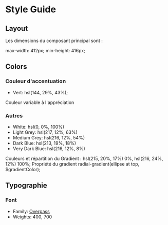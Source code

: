 # Style Guide

## Layout

Les dimensions du composant principal sont :

  max-width: 412px;
  min-height: 416px;

## Colors

### Couleur d'accentuation

- Vert: hsl(144, 29%, 43%);

Couleur variable à l'appréciation

### Autres

- White: hsl(0, 0%, 100%)
- Light Grey: hsl(217, 12%, 63%)
- Medium Grey: hsl(216, 12%, 54%)
- Dark Blue: hsl(213, 19%, 18%)
- Very Dark Blue: hsl(216, 12%, 8%)

Couleurs et répartition du Gradient : hsl(215, 20%, 17%) 0%, hsl(216, 24%, 12%) 100%;
Propriété du gradient radial-gradient(ellipse at top, $gradientColor);

## Typographie

### Font

- Family: [Overpass](https://fonts.google.com/specimen/Overpass)
- Weights: 400, 700
